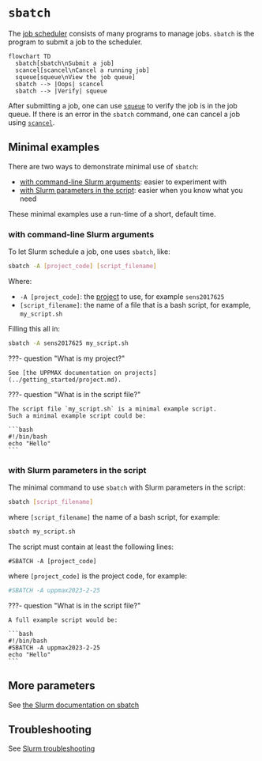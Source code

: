 # `sbatch`

The [job scheduler](../cluster_guides/slurm.md) consists of many
programs to manage jobs.
`sbatch` is the program to submit a job to the scheduler.

```mermaid
flowchart TD
  sbatch[sbatch\nSubmit a job]
  scancel[scancel\nCancel a running job]
  squeue[squeue\nView the job queue]
  sbatch --> |Oops| scancel
  sbatch --> |Verify| squeue
```

After submitting a job, one can use [`squeue`](squeue.md) to
verify the job is in the job queue. If there is an error in the `sbatch`
command, one can cancel a job using [`scancel`](scancel.md).

## Minimal examples

There are two ways to demonstrate minimal use of `sbatch`:

- [with command-line Slurm arguments](#with-command-line-slurm-arguments):
  easier to experiment with
- [with Slurm parameters in the script](#with-slurm-parameters-in-the-script):
  easier when you know what you need

These minimal examples use a run-time of a short, default time.

### with command-line Slurm arguments

To let Slurm schedule a job, one uses `sbatch`, like:

```bash
sbatch -A [project_code] [script_filename]
```

Where:

- `-A [project_code]`: the [project](../getting_started/project.md) to use,
  for example `sens2017625`
- `[script_filename]`: the name of a file that is a bash script, 
  for example, `my_script.sh`

Filling this all in:

``` bash
sbatch -A sens2017625 my_script.sh
```

???- question "What is my project?"

    See [the UPPMAX documentation on projects](../getting_started/project.md).

???- question "What is in the script file?"

    The script file `my_script.sh` is a minimal example script.
    Such a minimal example script could be:

    ```bash
    #!/bin/bash
    echo "Hello"
    ```

### with Slurm parameters in the script

The minimal command to use `sbatch` with Slurm parameters in the script:

``` bash
sbatch [script_filename]
```

where `[script_filename]` the name of a bash script, for example:

```bash
sbatch my_script.sh
```

The script must contain at least the following lines:

```text
#SBATCH -A [project_code]
```

where `[project_code]` is the project code, for example:

```bash
#SBATCH -A uppmax2023-2-25
```

???- question "What is in the script file?"

    A full example script would be:

    ```bash
    #!/bin/bash
    #SBATCH -A uppmax2023-2-25
    echo "Hello"
    ```

## More parameters

See [the Slurm documentation on sbatch](https://slurm.schedmd.com/sbatch.html)

## Troubleshooting

See [Slurm troubleshooting](../cluster_guides/slurm_troubleshooting.md)
